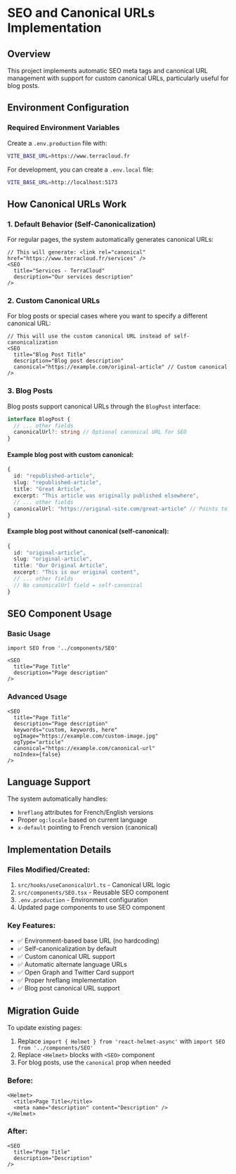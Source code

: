 # SEO and Canonical URLs Implementation

## Overview

This project implements automatic SEO meta tags and canonical URL management with support for custom canonical URLs, particularly useful for blog posts.

## Environment Configuration

### Required Environment Variables

Create a `.env.production` file with:

```bash
VITE_BASE_URL=https://www.terracloud.fr
```

For development, you can create a `.env.local` file:

```bash
VITE_BASE_URL=http://localhost:5173
```

## How Canonical URLs Work

### 1. Default Behavior (Self-Canonicalization)

For regular pages, the system automatically generates canonical URLs:

```tsx
// This will generate: <link rel="canonical" href="https://www.terracloud.fr/services" />
<SEO 
  title="Services - TerraCloud"
  description="Our services description"
/>
```

### 2. Custom Canonical URLs

For blog posts or special cases where you want to specify a different canonical URL:

```tsx
// This will use the custom canonical URL instead of self-canonicalization
<SEO 
  title="Blog Post Title"
  description="Blog post description"
  canonical="https://example.com/original-article" // Custom canonical
/>
```

### 3. Blog Posts

Blog posts support canonical URLs through the `BlogPost` interface:

```typescript
interface BlogPost {
  // ... other fields
  canonicalUrl?: string // Optional canonical URL for SEO
}
```

#### Example blog post with custom canonical:

```typescript
{
  id: "republished-article",
  slug: "republished-article",
  title: "Great Article",
  excerpt: "This article was originally published elsewhere",
  // ... other fields
  canonicalUrl: "https://original-site.com/great-article" // Points to original
}
```

#### Example blog post without canonical (self-canonical):

```typescript
{
  id: "original-article",
  slug: "original-article", 
  title: "Our Original Article",
  excerpt: "This is our original content",
  // ... other fields
  // No canonicalUrl field = self-canonical
}
```

## SEO Component Usage

### Basic Usage

```tsx
import SEO from '../components/SEO'

<SEO 
  title="Page Title"
  description="Page description"
/>
```

### Advanced Usage

```tsx
<SEO 
  title="Page Title"
  description="Page description"
  keywords="custom, keywords, here"
  ogImage="https://example.com/custom-image.jpg"
  ogType="article"
  canonical="https://example.com/canonical-url"
  noIndex={false}
/>
```

## Language Support

The system automatically handles:

- `hreflang` attributes for French/English versions
- Proper `og:locale` based on current language
- `x-default` pointing to French version (canonical)

## Implementation Details

### Files Modified/Created:

1. `src/hooks/useCanonicalUrl.ts` - Canonical URL logic
2. `src/components/SEO.tsx` - Reusable SEO component
3. `.env.production` - Environment configuration
4. Updated page components to use SEO component

### Key Features:

- ✅ Environment-based base URL (no hardcoding)
- ✅ Self-canonicalization by default
- ✅ Custom canonical URL support
- ✅ Automatic alternate language URLs
- ✅ Open Graph and Twitter Card support
- ✅ Proper hreflang implementation
- ✅ Blog post canonical URL support

## Migration Guide

To update existing pages:

1. Replace `import { Helmet } from 'react-helmet-async'` with `import SEO from '../components/SEO'`
2. Replace `<Helmet>` blocks with `<SEO>` component
3. For blog posts, use the `canonical` prop when needed

### Before:
```tsx
<Helmet>
  <title>Page Title</title>
  <meta name="description" content="Description" />
</Helmet>
```

### After:
```tsx
<SEO 
  title="Page Title"
  description="Description"
/>
```
